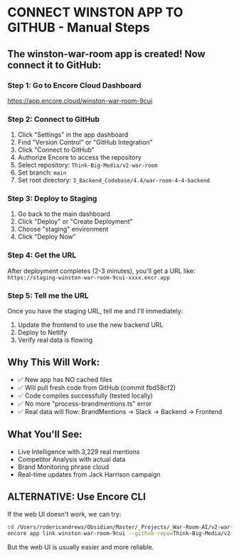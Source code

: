 # CONNECT WINSTON APP TO GITHUB - Manual Steps

## The winston-war-room app is created! Now connect it to GitHub:

### Step 1: Go to Encore Cloud Dashboard
https://app.encore.cloud/winston-war-room-9cui

### Step 2: Connect to GitHub
1. Click "Settings" in the app dashboard
2. Find "Version Control" or "GitHub Integration"
3. Click "Connect to GitHub"
4. Authorize Encore to access the repository
5. Select repository: `Think-Big-Media/v2-war-room`
6. Set branch: `main`
7. Set root directory: `3_Backend_Codebase/4.4/war-room-4-4-backend`

### Step 3: Deploy to Staging
1. Go back to the main dashboard
2. Click "Deploy" or "Create Deployment"
3. Choose "staging" environment
4. Click "Deploy Now"

### Step 4: Get the URL
After deployment completes (2-3 minutes), you'll get a URL like:
`https://staging-winston-war-room-9cui-xxxx.encr.app`

### Step 5: Tell me the URL
Once you have the staging URL, tell me and I'll immediately:
1. Update the frontend to use the new backend URL
2. Deploy to Netlify
3. Verify real data is flowing

## Why This Will Work:
- ✅ New app has NO cached files
- ✅ Will pull fresh code from GitHub (commit fbd58cf2)
- ✅ Code compiles successfully (tested locally)
- ✅ No more "process-brandmentions.ts" error
- ✅ Real data will flow: BrandMentions → Slack → Backend → Frontend

## What You'll See:
- Live Intelligence with 3,229 real mentions
- Competitor Analysis with actual data
- Brand Monitoring phrase cloud
- Real-time updates from Jack Harrison campaign

## ALTERNATIVE: Use Encore CLI
If the web UI doesn't work, we can try:
```bash
cd /Users/rodericandrews/Obsidian/Master/_Projects/_War-Room-AI/v2-war-room/3_Backend_Codebase/4.4/war-room-4-4-backend
encore app link winston-war-room-9cui --github-repo=Think-Big-Media/v2-war-room
```

But the web UI is usually easier and more reliable.